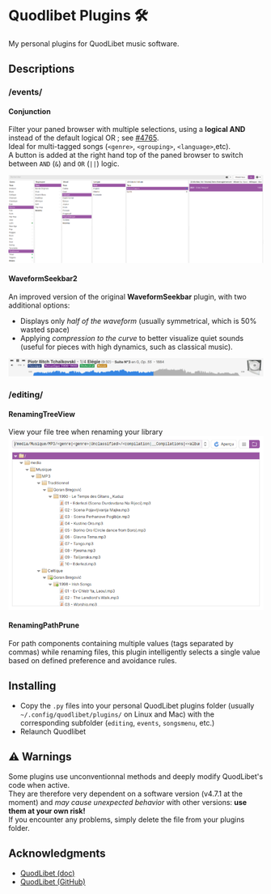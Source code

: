 # Quodlibet Plugins 🛠️

My personal plugins for QuodLibet music software.

## Descriptions

### /events/

#### Conjunction

Filter your paned browser with multiple selections, using a **logical AND** instead of the default logical OR ; see [#4765](https://github.com/quodlibet/quodlibet/issues/4765).  
Ideal for multi-tagged songs (`<genre>`, `<grouping>`, `<language>`,etc).  
A button is added at the right hand top of the paned browser to switch between `AND` (`&`) and `OR` (`||`) logic.

![Conjunction Plugin](screenshots/events-conjunction.png)

#### WaveformSeekbar2

An improved version of the original **WaveformSeekbar** plugin, with two additional options:
* Displays only _half of the waveform_ (usually symmetrical, which is 50% wasted space)
* Applying _compression to the curve_ to better visualize quiet sounds (useful for pieces with high dynamics, such as classical music).

![WaveformSeekbar2 Plugin](screenshots/events-waveformseekbar2.png)

### /editing/

#### RenamingTreeView

View your file tree when renaming your library
![RenamingTreeView Plugin](screenshots/editing-renamingtreeview.png)

#### RenamingPathPrune

For path components containing multiple values (tags separated by commas) while renaming files, this plugin intelligently selects a single value based on defined preference and avoidance rules.


## Installing

* Copy the `.py` files into your personal QuodLibet plugins folder (usually `~/.config/quodlibet/plugins/` on Linux and Mac) with the corresponding subfolder (`editing`, `events`, `songsmenu`, etc.)  
* Relaunch Quodlibet

## ⚠️ Warnings

Some plugins use unconventionnal methods and deeply modify QuodLibet's code when active.  
They are therefore very dependent on a software version (v4.7.1 at the moment) and _may cause unexpected behavior_ with other versions: **use them at your own risk!**  
If you encounter any problems, simply delete the file from your plugins folder.

## Acknowledgments

* [QuodLibet (doc)](https://quodlibet.readthedocs.io/en/latest/)
* [QuodLibet (GitHub)](https://github.com/quodlibet/quodlibet)
